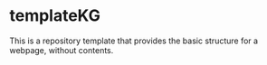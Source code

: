 # templateKG
This is a repository template that provides the basic structure for a webpage, without contents.

